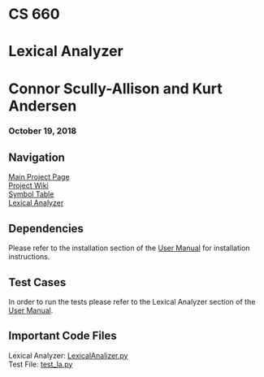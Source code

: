 # CS 660
# Lexical Analyzer

# Connor Scully-Allison and Kurt Andersen
### October 19, 2018

## Navigation
[Main Project Page](https://github.com/cscully-allison/C_Compilier)<br>
[Project Wiki](https://github.com/cscully-allison/C_Compilier/wiki/CS-660:-Connor-Scully-Allison-and-Kurt-Andersen)<br>
[Symbol Table](../SymbolTable)<br>
[Lexical Analyzer](../LexicalAnalizer)<br>




## Dependencies
Please refer to the installation section of the [User Manual](https://github.com/cscully-allison/C_Compilier/wiki/User-Manual) for installation instructions.

## Test Cases
In order to run the tests please refer to the Lexical Analyzer section of the [User Manual](https://github.com/cscully-allison/C_Compilier/wiki/User-Manual).

## Important Code Files
Lexical Analyzer: [LexicalAnalizer.py](LexicalAnalizer.py)<br>
Test File: [test_la.py](test_la.py)<br>
